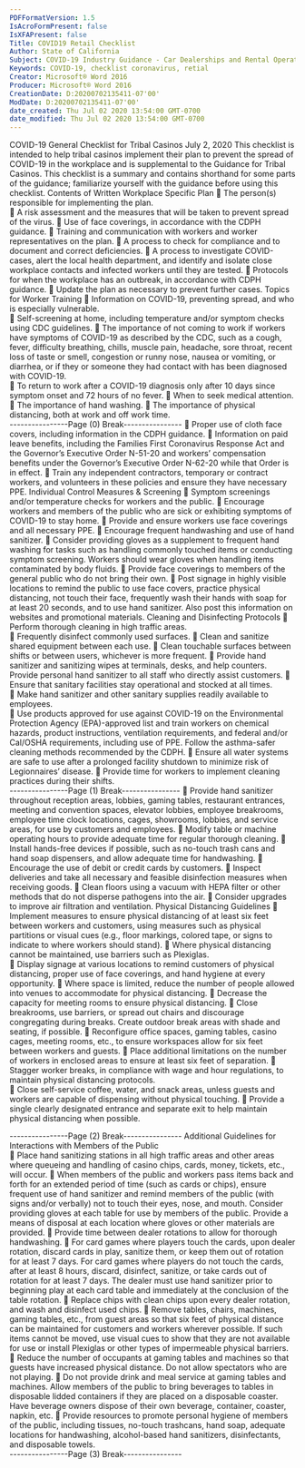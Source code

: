 ```yaml
---
PDFFormatVersion: 1.5
IsAcroFormPresent: false
IsXFAPresent: false
Title: COVID19 Retail Checklist
Author: State of California
Subject: COVID-19 Industry Guidance - Car Dealerships and Rental Operators
Keywords: COVID-19, checklist coronavirus, retial
Creator: Microsoft® Word 2016
Producer: Microsoft® Word 2016
CreationDate: D:20200702135411-07'00'
ModDate: D:20200702135411-07'00'
date_created: Thu Jul 02 2020 13:54:00 GMT-0700
date_modified: Thu Jul 02 2020 13:54:00 GMT-0700
---
```

 
COVID-19 General Checklist 
for Tribal Casinos 
July 2, 2020 
This checklist is intended to help tribal casinos implement their plan to prevent the spread of 
COVID-19 in the workplace and is supplemental to the Guidance for Tribal Casinos. This checklist 
is a summary and contains shorthand for some parts of the guidance; familiarize yourself with the 
guidance before using this checklist. 
Contents of Written Workplace Specific Plan 
 The person(s) responsible for implementing the plan.  
 A risk assessment and the measures that will be taken to prevent spread of the 
virus. 
 Use of face coverings, in accordance with the CDPH guidance. 
 Training and communication with workers and worker representatives on the plan. 
 A process to check for compliance and to document and correct deficiencies. 
 A process to investigate COVID-cases, alert the local health department, and 
identify and isolate close workplace contacts and infected workers until they are 
tested. 
 Protocols for when the workplace has an outbreak, in accordance with CDPH 
guidance. 
 Update the plan as necessary to prevent further cases. 
Topics for Worker Training 
 Information on COVID-19, preventing spread, and who is especially vulnerable.  
 Self-screening at home, including temperature and/or symptom checks using 
CDC guidelines. 
 The importance of not coming to work if workers have symptoms of COVID-19 as 
described by the CDC, such as a cough, fever, difficulty breathing, chills, muscle 
pain, headache, sore throat, recent loss of taste or smell, congestion or runny 
nose, nausea or vomiting, or diarrhea, or if they or someone they had contact 
with has been diagnosed with COVID-19.  
 To return to work after a COVID-19 diagnosis only after 10 days since symptom 
onset and 72 hours of no fever. 
 When to seek medical attention. 
 The importance of hand washing. 
 The importance of physical distancing, both at work and off work time.  
----------------Page (0) Break----------------
 Proper use of cloth face covers, including information in the CDPH guidance. 
 Information on paid leave benefits, including the Families First Coronavirus 
Response Act and the Governor’s Executive Order N-51-20 and workers’ 
compensation benefits under the Governor’s Executive Order N-62-20 while that 
Order is in effect. 
 Train any independent contractors, temporary or contract workers, and 
volunteers in these policies and ensure they have necessary PPE. 
Individual Control Measures & Screening 
 Symptom screenings and/or temperature checks for workers and the public. 
 Encourage workers and members of the public who are sick or exhibiting 
symptoms of COVID-19 to stay home. 
 Provide and ensure workers use face coverings and all necessary PPE. 
 Encourage frequent handwashing and use of hand sanitizer. 
 Consider providing gloves as a supplement to frequent hand washing for tasks 
such as handling commonly touched items or conducting symptom screening. 
Workers should wear gloves when handling items contaminated by body fluids. 
 Provide face coverings to members of the general public who do not bring their 
own. 
 Post signage in highly visible locations to remind the public to use face covers, 
practice physical distancing, not touch their face, frequently wash their hands 
with soap for at least 20 seconds, and to use hand sanitizer. Also post this 
information on websites and promotional materials. 
Cleaning and Disinfecting Protocols 
 Perform thorough cleaning in high traffic areas.  
 Frequently disinfect commonly used surfaces. 
 Clean and sanitize shared equipment between each use. 
 Clean touchable surfaces between shifts or between users, whichever is more 
frequent. 
 Provide hand sanitizer and sanitizing wipes at terminals, desks, and help counters. 
Provide personal hand sanitizer to all staff who directly assist customers. 
 Ensure that sanitary facilities stay operational and stocked at all times.  
 Make hand sanitizer and other sanitary supplies readily available to employees.  
 Use products approved for use against COVID-19 on the Environmental Protection 
Agency (EPA)-approved list and train workers on chemical hazards, product 
instructions, ventilation requirements, and federal and/or Cal/OSHA requirements, 
including use of PPE. Follow the asthma-safer cleaning methods recommended 
by the CDPH. 
 Ensure all water systems are safe to use after a prolonged facility shutdown to 
minimize risk of Legionnaires’ disease. 
 Provide time for workers to implement cleaning practices during their shifts.  
----------------Page (1) Break----------------
 Provide hand sanitizer throughout reception areas, lobbies, gaming tables, 
restaurant entrances, meeting and convention spaces, elevator lobbies, 
employee breakrooms, employee time clock locations, cages, showrooms, 
lobbies, and service areas, for use by customers and employees. 
 Modify table or machine operating hours to provide adequate time for regular 
thorough cleaning. 
 Install hands-free devices if possible, such as no-touch trash cans and hand soap 
dispensers, and allow adequate time for handwashing. 
 Encourage the use of debit or credit cards by customers. 
 Inspect deliveries and take all necessary and feasible disinfection measures when 
receiving goods. 
 Clean floors using a vacuum with HEPA filter or other methods that do not 
disperse pathogens into the air. 
 Consider upgrades to improve air filtration and ventilation. 
Physical Distancing Guidelines 
 Implement measures to ensure physical distancing of at least six feet between 
workers and customers, using measures such as physical partitions or visual cues 
(e.g., floor markings, colored tape, or signs to indicate to where workers should 
stand). 
 Where physical distancing cannot be maintained, use barriers such as Plexiglas.  
 Display signage at various locations to remind customers of physical distancing, 
proper use of face coverings, and hand hygiene at every opportunity. 
 Where space is limited, reduce the number of people allowed into venues to 
accommodate for physical distancing. 
 Decrease the capacity for meeting rooms to ensure physical distancing. 
 Close breakrooms, use barriers, or spread out chairs and discourage 
congregating during breaks. Create outdoor break areas with shade and 
seating, if possible. 
 Reconfigure office spaces, gaming tables, casino cages, meeting rooms, etc., to 
ensure workspaces allow for six feet between workers and guests. 
 Place additional limitations on the number of workers in enclosed areas to ensure 
at least six feet of separation. 
 Stagger worker breaks, in compliance with wage and hour regulations, to 
maintain physical distancing protocols.  
 Close self-service coffee, water, and snack areas, unless guests and workers are 
capable of dispensing without physical touching. 
 Provide a single clearly designated entrance and separate exit to help maintain 
physical distancing when possible. 
  
----------------Page (2) Break----------------
Additional Guidelines for Interactions with 
Members of the Public  
 Place hand sanitizing stations in all high traffic areas and other areas where 
queueing and handling of casino chips, cards, money, tickets, etc., will occur. 
 When members of the public and workers pass items back and forth for an 
extended period of time (such as cards or chips), ensure frequent use of hand 
sanitizer and remind members of the public (with signs and/or verbally) not to 
touch their eyes, nose, and mouth. Consider providing gloves at each table for 
use by members of the public. Provide a means of disposal at each location 
where gloves or other materials are provided. 
 Provide time between dealer rotations to allow for thorough handwashing. 
 For card games where players touch the cards, upon dealer rotation, discard 
cards in play, sanitize them, or keep them out of rotation for at least 7 days. For 
card games where players do not touch the cards, after at least 8 hours, discard, 
disinfect, sanitize, or take cards out of rotation for at least 7 days. The dealer must 
use hand sanitizer prior to beginning play at each card table and immediately at 
the conclusion of the table rotation. 
 Replace chips with clean chips upon every dealer rotation, and wash and 
disinfect used chips. 
 Remove tables, chairs, machines, gaming tables, etc., from guest areas so that six 
feet of physical distance can be maintained for customers and workers wherever 
possible. If such items cannot be moved, use visual cues to show that they are not 
available for use or install Plexiglas or other types of impermeable physical 
barriers. 
 Reduce the number of occupants at gaming tables and machines so that guests 
have increased physical distance. Do not allow spectators who are not playing. 
 Do not provide drink and meal service at gaming tables and machines. Allow 
members of the public to bring beverages to tables in disposable lidded 
containers if they are placed on a disposable coaster. Have beverage owners 
dispose of their own beverage, container, coaster, napkin, etc. 
 Provide resources to promote personal hygiene of members of the public, 
including tissues, no-touch trashcans, hand soap, adequate locations for 
handwashing, alcohol-based hand sanitizers, disinfectants, and disposable 
towels.   
----------------Page (3) Break----------------
